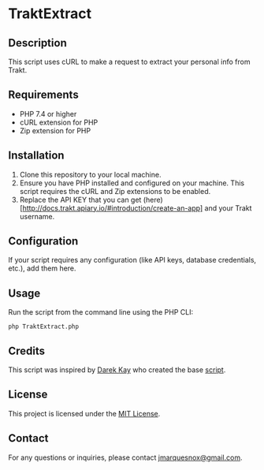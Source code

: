 # TraktExtract

## Description

This script uses cURL to make a request to extract your personal info from Trakt.

## Requirements

- PHP 7.4 or higher
- cURL extension for PHP
- Zip extension for PHP

## Installation

1. Clone this repository to your local machine.
2. Ensure you have PHP installed and configured on your machine. This script requires the cURL and Zip extensions to be enabled.
3. Replace the API KEY that you can get (here)[http://docs.trakt.apiary.io/#introduction/create-an-app] and your Trakt username. 

## Configuration

If your script requires any configuration (like API keys, database credentials, etc.), add them here.

## Usage

Run the script from the command line using the PHP CLI:

``php TraktExtract.php``

## Credits
This script was inspired by [Darek Kay](https://github.com/darekkay) who created the base [script](https://gist.github.com/darekkay/ff1c5aadf31588f11078).

## License
This project is licensed under the [MIT License](LICENSE).

## Contact
For any questions or inquiries, please contact jmarquesnox@gmail.com.
